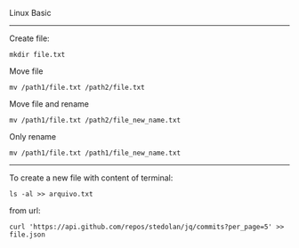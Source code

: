 
Linux Basic

---
Create file:
```
mkdir file.txt
```

Move file
```
mv /path1/file.txt /path2/file.txt
```

Move file and rename
```
mv /path1/file.txt /path2/file_new_name.txt
```

Only rename
```
mv /path1/file.txt /path1/file_new_name.txt
```

---

To create a new file with content of terminal: 
```
ls -al >> arquivo.txt
```

from url:
```
curl 'https://api.github.com/repos/stedolan/jq/commits?per_page=5' >> file.json
```